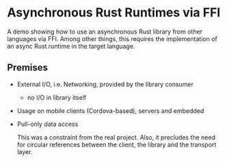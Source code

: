 # Asynchronous Rust Runtimes via FFI

A demo showing how to use an asynchronous Rust library from other
languages via FFI. Among other things, this requires the implementation
of an async Rust runtime in the target language.

## Premises

- External I/O, i.e. Networking, provided by the library consumer

  - no I/O in library itself

- Usage on mobile clients (Cordova-based), servers and embedded
- Pull-only data access

  This was a constraint from the real project.
  Also, it precludes the need for circular references between the client,
  the library and the transport layer.
